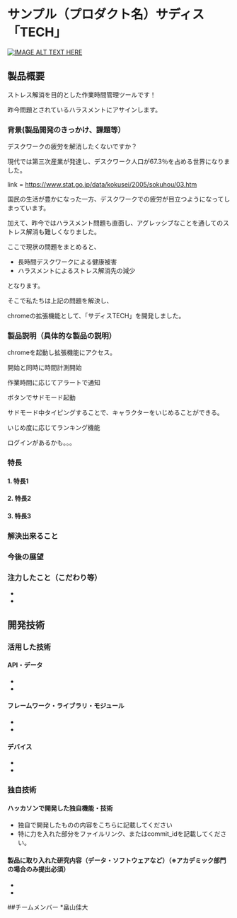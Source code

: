 # サンプル（プロダクト名）サディス「TECH」

[![IMAGE ALT TEXT HERE](https://jphacks.com/wp-content/uploads/2023/07/JPHACKS2023_ogp.png)](https://www.youtube.com/watch?v=yYRQEdfGjEg)

## 製品概要

ストレス解消を目的とした作業時間管理ツールです！

昨今問題とされているハラスメントにアサインします。

### 背景(製品開発のきっかけ、課題等）

デスクワークの疲労を解消したくないですか？

現代では第三次産業が発達し、デスクワーク人口が67.3％を占める世界になりました。

link = https://www.stat.go.jp/data/kokusei/2005/sokuhou/03.htm

国民の生活が豊かになった一方、デスクワークでの疲労が目立つようになってしまっています。

加えて、昨今ではハラスメント問題も直面し、アグレッシブなことを通してのストレス解消も難しくなりました。

ここで現状の問題をまとめると、

- 長時間デスクワークによる健康被害
- ハラスメントによるストレス解消先の減少

となります。

そこで私たちは上記の問題を解決し、

chromeの拡張機能として、「サディスTECH」を開発しました。



### 製品説明（具体的な製品の説明）

chromeを起動し拡張機能にアクセス。

開始と同時に時間計測開始

作業時間に応じてアラートで通知

ボタンでサドモード起動

サドモード中タイピングすることで、キャラクターをいじめることができる。

いじめ度に応じてランキング機能

ログインがあるかも。。。
### 特長
#### 1. 特長1
#### 2. 特長2
#### 3. 特長3

### 解決出来ること
### 今後の展望
### 注力したこと（こだわり等）
* 
* 

## 開発技術
### 活用した技術
#### API・データ
* 
* 

#### フレームワーク・ライブラリ・モジュール
* 
* 

#### デバイス
* 
* 

### 独自技術
#### ハッカソンで開発した独自機能・技術
* 独自で開発したものの内容をこちらに記載してください
* 特に力を入れた部分をファイルリンク、またはcommit_idを記載してください。

#### 製品に取り入れた研究内容（データ・ソフトウェアなど）（※アカデミック部門の場合のみ提出必須）
* 
* 
##チームメンバー
*畠山佳大
